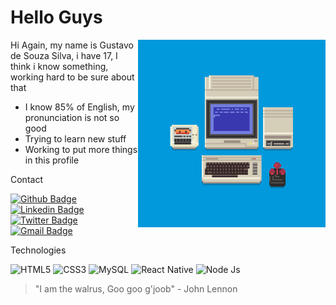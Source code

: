 # Hello Guys

<img align='right' src="Cool_Gif.gif" width="300">

Hi Again, my name is Gustavo de Souza Silva, i have 17, I think i know something, working hard to be sure about that

* I know 85% of English, my pronunciation is not so good
* Trying to learn new stuff
* Working to put more things in this profile
 
<p>Contact</p>

[![Github Badge](https://img.shields.io/badge/GitHub-100000?style=for-the-badge&logo=github&logoColor=white&link=https://github.com/GuztaJF-DS)](https://github.com/GuztaJF-DS)
[![Linkedin Badge](https://img.shields.io/badge/LinkedIn-0077B5?style=for-the-badge&logo=linkedin&logoColor=white&link=https://www.linkedin.com/in/gustavo-de-souza-077598206/)](https://www.linkedin.com/in/gustavo-de-souza-077598206/)
[![Twitter Badge](https://img.shields.io/badge/Twitter-1DA1F2?style=for-the-badge&logo=twitter&logoColor=white&link=https://twitter.com/IGotaMellowship)](https://twitter.com/IGotaMellowship)
[![Gmail Badge](https://img.shields.io/badge/Gmail-D14836?style=for-the-badge&logo=gmail&logoColor=white&link=https://twitter.com/IGotaMellowship)](noobshippuden13@gmail.com)

<p>Technologies</p>

![HTML5](https://img.shields.io/badge/HTML5-E34F26?style=for-the-badge&logo=html5&logoColor=white)
![CSS3](https://img.shields.io/badge/CSS3-1572B6?style=for-the-badge&logo=css3&logoColor=white)
![MySQL](https://img.shields.io/badge/MySQL-00000F?style=for-the-badge&logo=mysql&logoColor=white)
![React Native](https://img.shields.io/badge/React_Native-20232A?style=for-the-badge&logo=react&logoColor=61DAFB)
![Node Js](https://img.shields.io/badge/Node.js-43853D?style=for-the-badge&logo=node-dot-js&logoColor=white)

 > "I am the walrus, Goo goo g'joob" - John Lennon
